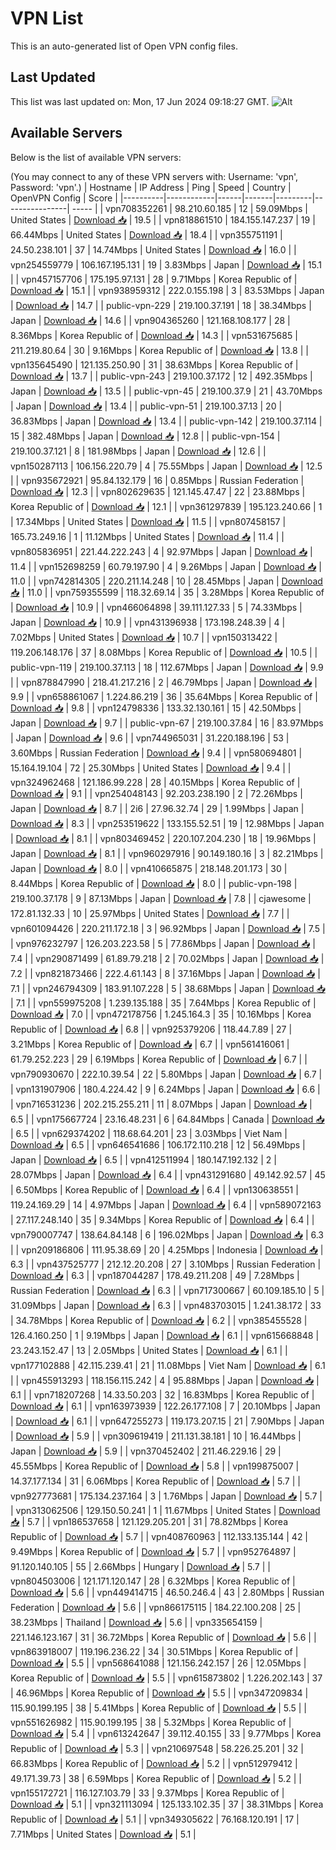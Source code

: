 # VPN List

This is an auto-generated list of Open VPN config files.

## Last Updated

This list was last updated on: Mon, 17 Jun 2024 09:18:27 GMT.
![Alt](https://repobeats.axiom.co/api/embed/186b98318ef1479477931607c1ad7d823f12451f.svg "Repobeats analytics image")

## Available Servers

Below is the list of available VPN servers:

(You may connect to any of these VPN servers with: Username: 'vpn', Password: 'vpn'.)
| Hostname | IP Address | Ping | Speed | Country | OpenVPN Config | Score |
|----------|------------|------|-------|---------|----------------| ----- |
| vpn708352261 | 98.210.60.185 | 12 | 59.09Mbps | United States | [Download 📥](./configs/server_0_US.ovpn) | 19.5 |
| vpn818861510 | 184.155.147.237 | 19 | 66.44Mbps | United States | [Download 📥](./configs/server_1_US.ovpn) | 18.4 |
| vpn355751191 | 24.50.238.101 | 37 | 14.74Mbps | United States | [Download 📥](./configs/server_2_US.ovpn) | 16.0 |
| vpn254559779 | 106.167.195.131 | 19 | 3.83Mbps | Japan | [Download 📥](./configs/server_3_JP.ovpn) | 15.1 |
| vpn457157706 | 175.195.97.131 | 28 | 9.71Mbps | Korea Republic of | [Download 📥](./configs/server_4_KR.ovpn) | 15.1 |
| vpn938959312 | 222.0.155.198 | 3 | 83.53Mbps | Japan | [Download 📥](./configs/server_5_JP.ovpn) | 14.7 |
| public-vpn-229 | 219.100.37.191 | 18 | 38.34Mbps | Japan | [Download 📥](./configs/server_6_JP.ovpn) | 14.6 |
| vpn904365260 | 121.168.108.177 | 28 | 8.36Mbps | Korea Republic of | [Download 📥](./configs/server_7_KR.ovpn) | 14.3 |
| vpn531675685 | 211.219.80.64 | 30 | 9.16Mbps | Korea Republic of | [Download 📥](./configs/server_8_KR.ovpn) | 13.8 |
| vpn135645490 | 121.135.250.90 | 31 | 38.63Mbps | Korea Republic of | [Download 📥](./configs/server_9_KR.ovpn) | 13.7 |
| public-vpn-243 | 219.100.37.172 | 12 | 492.35Mbps | Japan | [Download 📥](./configs/server_10_JP.ovpn) | 13.5 |
| public-vpn-45 | 219.100.37.9 | 21 | 43.70Mbps | Japan | [Download 📥](./configs/server_11_JP.ovpn) | 13.4 |
| public-vpn-51 | 219.100.37.13 | 20 | 36.83Mbps | Japan | [Download 📥](./configs/server_12_JP.ovpn) | 13.4 |
| public-vpn-142 | 219.100.37.114 | 15 | 382.48Mbps | Japan | [Download 📥](./configs/server_13_JP.ovpn) | 12.8 |
| public-vpn-154 | 219.100.37.121 | 8 | 181.98Mbps | Japan | [Download 📥](./configs/server_14_JP.ovpn) | 12.6 |
| vpn150287113 | 106.156.220.79 | 4 | 75.55Mbps | Japan | [Download 📥](./configs/server_15_JP.ovpn) | 12.5 |
| vpn935672921 | 95.84.132.179 | 16 | 0.85Mbps | Russian Federation | [Download 📥](./configs/server_16_RU.ovpn) | 12.3 |
| vpn802629635 | 121.145.47.47 | 22 | 23.88Mbps | Korea Republic of | [Download 📥](./configs/server_17_KR.ovpn) | 12.1 |
| vpn361297839 | 195.123.240.66 | 1 | 17.34Mbps | United States | [Download 📥](./configs/server_18_US.ovpn) | 11.5 |
| vpn807458157 | 165.73.249.16 | 1 | 11.12Mbps | United States | [Download 📥](./configs/server_19_US.ovpn) | 11.4 |
| vpn805836951 | 221.44.222.243 | 4 | 92.97Mbps | Japan | [Download 📥](./configs/server_20_JP.ovpn) | 11.4 |
| vpn152698259 | 60.79.197.90 | 4 | 9.26Mbps | Japan | [Download 📥](./configs/server_21_JP.ovpn) | 11.0 |
| vpn742814305 | 220.211.14.248 | 10 | 28.45Mbps | Japan | [Download 📥](./configs/server_22_JP.ovpn) | 11.0 |
| vpn759355599 | 118.32.69.14 | 35 | 3.28Mbps | Korea Republic of | [Download 📥](./configs/server_23_KR.ovpn) | 10.9 |
| vpn466064898 | 39.111.127.33 | 5 | 74.33Mbps | Japan | [Download 📥](./configs/server_24_JP.ovpn) | 10.9 |
| vpn431396938 | 173.198.248.39 | 4 | 7.02Mbps | United States | [Download 📥](./configs/server_25_US.ovpn) | 10.7 |
| vpn150313422 | 119.206.148.176 | 37 | 8.08Mbps | Korea Republic of | [Download 📥](./configs/server_26_KR.ovpn) | 10.5 |
| public-vpn-119 | 219.100.37.113 | 18 | 112.67Mbps | Japan | [Download 📥](./configs/server_27_JP.ovpn) | 9.9 |
| vpn878847990 | 218.41.217.216 | 2 | 46.79Mbps | Japan | [Download 📥](./configs/server_28_JP.ovpn) | 9.9 |
| vpn658861067 | 1.224.86.219 | 36 | 35.64Mbps | Korea Republic of | [Download 📥](./configs/server_29_KR.ovpn) | 9.8 |
| vpn124798336 | 133.32.130.161 | 15 | 42.50Mbps | Japan | [Download 📥](./configs/server_30_JP.ovpn) | 9.7 |
| public-vpn-67 | 219.100.37.84 | 16 | 83.97Mbps | Japan | [Download 📥](./configs/server_31_JP.ovpn) | 9.6 |
| vpn744965031 | 31.220.188.196 | 53 | 3.60Mbps | Russian Federation | [Download 📥](./configs/server_32_RU.ovpn) | 9.4 |
| vpn580694801 | 15.164.19.104 | 72 | 25.30Mbps | United States | [Download 📥](./configs/server_33_US.ovpn) | 9.4 |
| vpn324962468 | 121.186.99.228 | 28 | 40.15Mbps | Korea Republic of | [Download 📥](./configs/server_34_KR.ovpn) | 9.1 |
| vpn254048143 | 92.203.238.190 | 2 | 72.26Mbps | Japan | [Download 📥](./configs/server_35_JP.ovpn) | 8.7 |
| 2i6 | 27.96.32.74 | 29 | 1.99Mbps | Japan | [Download 📥](./configs/server_36_JP.ovpn) | 8.3 |
| vpn253519622 | 133.155.52.51 | 19 | 12.98Mbps | Japan | [Download 📥](./configs/server_37_JP.ovpn) | 8.1 |
| vpn803469452 | 220.107.204.230 | 18 | 19.96Mbps | Japan | [Download 📥](./configs/server_38_JP.ovpn) | 8.1 |
| vpn960297916 | 90.149.180.16 | 3 | 82.21Mbps | Japan | [Download 📥](./configs/server_39_JP.ovpn) | 8.0 |
| vpn410665875 | 218.148.201.173 | 30 | 8.44Mbps | Korea Republic of | [Download 📥](./configs/server_40_KR.ovpn) | 8.0 |
| public-vpn-198 | 219.100.37.178 | 9 | 87.13Mbps | Japan | [Download 📥](./configs/server_41_JP.ovpn) | 7.8 |
| cjawesome | 172.81.132.33 | 10 | 25.97Mbps | United States | [Download 📥](./configs/server_42_US.ovpn) | 7.7 |
| vpn601094426 | 220.211.172.18 | 3 | 96.92Mbps | Japan | [Download 📥](./configs/server_43_JP.ovpn) | 7.5 |
| vpn976232797 | 126.203.223.58 | 5 | 77.86Mbps | Japan | [Download 📥](./configs/server_44_JP.ovpn) | 7.4 |
| vpn290871499 | 61.89.79.218 | 2 | 70.02Mbps | Japan | [Download 📥](./configs/server_45_JP.ovpn) | 7.2 |
| vpn821873466 | 222.4.61.143 | 8 | 37.16Mbps | Japan | [Download 📥](./configs/server_46_JP.ovpn) | 7.1 |
| vpn246794309 | 183.91.107.228 | 5 | 38.68Mbps | Japan | [Download 📥](./configs/server_47_JP.ovpn) | 7.1 |
| vpn559975208 | 1.239.135.188 | 35 | 7.64Mbps | Korea Republic of | [Download 📥](./configs/server_48_KR.ovpn) | 7.0 |
| vpn472178756 | 1.245.164.3 | 35 | 10.16Mbps | Korea Republic of | [Download 📥](./configs/server_49_KR.ovpn) | 6.8 |
| vpn925379206 | 118.44.7.89 | 27 | 3.21Mbps | Korea Republic of | [Download 📥](./configs/server_50_KR.ovpn) | 6.7 |
| vpn561416061 | 61.79.252.223 | 29 | 6.19Mbps | Korea Republic of | [Download 📥](./configs/server_51_KR.ovpn) | 6.7 |
| vpn790930670 | 222.10.39.54 | 22 | 5.80Mbps | Japan | [Download 📥](./configs/server_52_JP.ovpn) | 6.7 |
| vpn131907906 | 180.4.224.42 | 9 | 6.24Mbps | Japan | [Download 📥](./configs/server_53_JP.ovpn) | 6.6 |
| vpn716531236 | 202.215.255.211 | 11 | 8.07Mbps | Japan | [Download 📥](./configs/server_54_JP.ovpn) | 6.5 |
| vpn175667724 | 23.16.48.231 | 6 | 64.84Mbps | Canada | [Download 📥](./configs/server_55_CA.ovpn) | 6.5 |
| vpn629374202 | 118.68.64.201 | 23 | 3.03Mbps | Viet Nam | [Download 📥](./configs/server_56_VN.ovpn) | 6.5 |
| vpn646541686 | 106.172.110.218 | 12 | 56.49Mbps | Japan | [Download 📥](./configs/server_57_JP.ovpn) | 6.5 |
| vpn412511994 | 180.147.192.132 | 2 | 28.07Mbps | Japan | [Download 📥](./configs/server_58_JP.ovpn) | 6.4 |
| vpn431291680 | 49.142.92.57 | 45 | 6.50Mbps | Korea Republic of | [Download 📥](./configs/server_59_KR.ovpn) | 6.4 |
| vpn130638551 | 119.24.169.29 | 14 | 4.97Mbps | Japan | [Download 📥](./configs/server_60_JP.ovpn) | 6.4 |
| vpn589072163 | 27.117.248.140 | 35 | 9.34Mbps | Korea Republic of | [Download 📥](./configs/server_61_KR.ovpn) | 6.4 |
| vpn790007747 | 138.64.84.148 | 6 | 196.02Mbps | Japan | [Download 📥](./configs/server_62_JP.ovpn) | 6.3 |
| vpn209186806 | 111.95.38.69 | 20 | 4.25Mbps | Indonesia | [Download 📥](./configs/server_63_ID.ovpn) | 6.3 |
| vpn437525777 | 212.12.20.208 | 27 | 3.10Mbps | Russian Federation | [Download 📥](./configs/server_64_RU.ovpn) | 6.3 |
| vpn187044287 | 178.49.211.208 | 49 | 7.28Mbps | Russian Federation | [Download 📥](./configs/server_65_RU.ovpn) | 6.3 |
| vpn717300667 | 60.109.185.10 | 5 | 31.09Mbps | Japan | [Download 📥](./configs/server_66_JP.ovpn) | 6.3 |
| vpn483703015 | 1.241.38.172 | 33 | 34.78Mbps | Korea Republic of | [Download 📥](./configs/server_67_KR.ovpn) | 6.2 |
| vpn385455528 | 126.4.160.250 | 1 | 9.19Mbps | Japan | [Download 📥](./configs/server_68_JP.ovpn) | 6.1 |
| vpn615668848 | 23.243.152.47 | 13 | 2.05Mbps | United States | [Download 📥](./configs/server_69_US.ovpn) | 6.1 |
| vpn177102888 | 42.115.239.41 | 21 | 11.08Mbps | Viet Nam | [Download 📥](./configs/server_70_VN.ovpn) | 6.1 |
| vpn455913293 | 118.156.115.242 | 4 | 95.88Mbps | Japan | [Download 📥](./configs/server_71_JP.ovpn) | 6.1 |
| vpn718207268 | 14.33.50.203 | 32 | 16.83Mbps | Korea Republic of | [Download 📥](./configs/server_72_KR.ovpn) | 6.1 |
| vpn163973939 | 122.26.177.108 | 7 | 20.10Mbps | Japan | [Download 📥](./configs/server_73_JP.ovpn) | 6.1 |
| vpn647255273 | 119.173.207.15 | 21 | 7.90Mbps | Japan | [Download 📥](./configs/server_74_JP.ovpn) | 5.9 |
| vpn309619419 | 211.131.38.181 | 10 | 16.44Mbps | Japan | [Download 📥](./configs/server_75_JP.ovpn) | 5.9 |
| vpn370452402 | 211.46.229.16 | 29 | 45.55Mbps | Korea Republic of | [Download 📥](./configs/server_76_KR.ovpn) | 5.8 |
| vpn199875007 | 14.37.177.134 | 31 | 6.06Mbps | Korea Republic of | [Download 📥](./configs/server_77_KR.ovpn) | 5.7 |
| vpn927773681 | 175.134.237.164 | 3 | 1.76Mbps | Japan | [Download 📥](./configs/server_78_JP.ovpn) | 5.7 |
| vpn313062506 | 129.150.50.241 | 1 | 11.67Mbps | United States | [Download 📥](./configs/server_79_US.ovpn) | 5.7 |
| vpn186537658 | 121.129.205.201 | 31 | 78.82Mbps | Korea Republic of | [Download 📥](./configs/server_80_KR.ovpn) | 5.7 |
| vpn408760963 | 112.133.135.144 | 42 | 9.49Mbps | Korea Republic of | [Download 📥](./configs/server_81_KR.ovpn) | 5.7 |
| vpn952764897 | 91.120.140.105 | 55 | 2.66Mbps | Hungary | [Download 📥](./configs/server_82_HU.ovpn) | 5.7 |
| vpn804503006 | 121.171.120.147 | 28 | 6.32Mbps | Korea Republic of | [Download 📥](./configs/server_83_KR.ovpn) | 5.6 |
| vpn449414715 | 46.50.246.4 | 43 | 2.80Mbps | Russian Federation | [Download 📥](./configs/server_84_RU.ovpn) | 5.6 |
| vpn866175115 | 184.22.100.208 | 25 | 38.23Mbps | Thailand | [Download 📥](./configs/server_85_TH.ovpn) | 5.6 |
| vpn335654159 | 221.146.123.167 | 31 | 36.72Mbps | Korea Republic of | [Download 📥](./configs/server_86_KR.ovpn) | 5.6 |
| vpn863918007 | 119.196.236.22 | 34 | 30.51Mbps | Korea Republic of | [Download 📥](./configs/server_87_KR.ovpn) | 5.5 |
| vpn568641088 | 121.156.242.157 | 26 | 12.05Mbps | Korea Republic of | [Download 📥](./configs/server_88_KR.ovpn) | 5.5 |
| vpn615873802 | 1.226.202.143 | 37 | 46.96Mbps | Korea Republic of | [Download 📥](./configs/server_89_KR.ovpn) | 5.5 |
| vpn347209834 | 115.90.199.195 | 38 | 5.41Mbps | Korea Republic of | [Download 📥](./configs/server_90_KR.ovpn) | 5.5 |
| vpn551626982 | 115.90.199.195 | 38 | 5.32Mbps | Korea Republic of | [Download 📥](./configs/server_91_KR.ovpn) | 5.4 |
| vpn613242647 | 39.112.40.155 | 33 | 9.77Mbps | Korea Republic of | [Download 📥](./configs/server_92_KR.ovpn) | 5.3 |
| vpn210697548 | 58.226.25.201 | 32 | 66.83Mbps | Korea Republic of | [Download 📥](./configs/server_93_KR.ovpn) | 5.2 |
| vpn512979412 | 49.171.39.73 | 38 | 6.59Mbps | Korea Republic of | [Download 📥](./configs/server_94_KR.ovpn) | 5.2 |
| vpn155172721 | 116.127.103.79 | 33 | 9.37Mbps | Korea Republic of | [Download 📥](./configs/server_95_KR.ovpn) | 5.1 |
| vpn321113094 | 125.133.102.35 | 37 | 38.31Mbps | Korea Republic of | [Download 📥](./configs/server_96_KR.ovpn) | 5.1 |
| vpn349305622 | 76.168.120.191 | 17 | 7.71Mbps | United States | [Download 📥](./configs/server_97_US.ovpn) | 5.1 |
